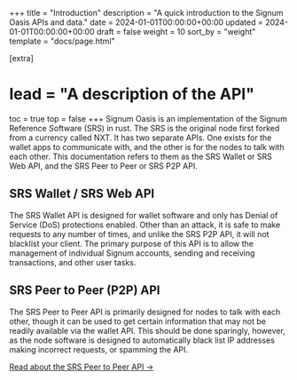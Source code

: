 +++
title = "Introduction"
description = "A quick introduction to the Signum Oasis APIs and data."
date = 2024-01-01T00:00:00+00:00
updated = 2024-01-01T00:00:00+00:00
draft = false
weight = 10
sort_by = "weight"
template = "docs/page.html"

[extra]
# lead = "A description of the API"
toc = true
top = false
+++
Signum Oasis is an implementation of the Signum Reference Software (SRS) in rust.
The SRS is the original node first forked from a currency
called NXT. It has two separate APIs. One exists for the wallet apps to communicate
with, and the other is for the nodes to talk with each other. This documentation
refers to them as the SRS Wallet or SRS Web API, and the SRS Peer to Peer or SRS P2P API.

## SRS Wallet / SRS Web API

The SRS Wallet API is designed for wallet software and only has Denial of Service (DoS)
protections enabled. Other than an attack, it is safe to make requests to any number
of times, and unlike the SRS P2P API, it will not blacklist your client. The primary
purpose of this API is to allow the management of individual Signum accounts,
sending and receiving transactions, and other user tasks.

<!-- [Read about the Wallet API →](../srs-wallet) -->

## SRS Peer to Peer (P2P) API

The SRS Peer to Peer API is primarily designed for nodes to talk with each other,
though it can be used to get certain information that may not be readily available via
the wallet API. This should be done sparingly, however, as the node software is designed
to automatically black list IP addresses making incorrect requests, or spamming
the API.

[Read about the SRS Peer to Peer API →](../srs-p2p)
